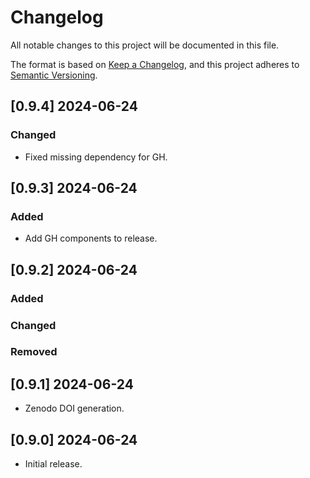 # Changelog

All notable changes to this project will be documented in this file.

The format is based on [Keep a Changelog](https://keepachangelog.com/en/1.0.0/),
and this project adheres to [Semantic Versioning](https://semver.org/spec/v2.0.0.html).

## [0.9.4] 2024-06-24

### Changed

* Fixed missing dependency for GH.

## [0.9.3] 2024-06-24

### Added

* Add GH components to release.


## [0.9.2] 2024-06-24

### Added

### Changed

### Removed


## [0.9.1] 2024-06-24

* Zenodo DOI generation.

## [0.9.0] 2024-06-24

* Initial release.

